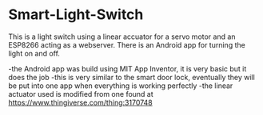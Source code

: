 # Smart-Light-Switch
This is a light switch using a linear accuator for a servo motor and an ESP8266 acting as a webserver. There is an Android app for turning the light on and off.

-the Android app was build using MIT App Inventor, it is very basic but it does the job
-this is very similar to the smart door lock, eventually they will be put into one app when everything is working perfectly
-the linear actuator used is modified from one found at https://www.thingiverse.com/thing:3170748


